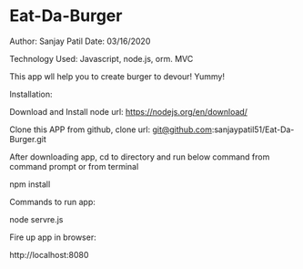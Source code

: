 # Eat-Da-Burger



Author: Sanjay Patil
Date: 03/16/2020


Technology Used:  Javascript, node.js, orm. MVC



This app wll help you to create burger to devour! Yummy!

Installation:

Download and Install node url: https://nodejs.org/en/download/

Clone this APP from github, clone url: git@github.com:sanjaypatil51/Eat-Da-Burger.git

After downloading app, cd to directory and run below command from command prompt or from terminal

npm install

Commands to run app:

node servre.js
    

 Fire up app in browser:

 http://localhost:8080   

    